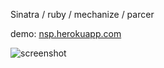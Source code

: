 Sinatra / ruby / mechanize / parcer

demo: [nsp.herokuapp.com](http://nsp.herokuapp.com/)

![screenshot](http://i.imgur.com/xZDBYUG.png)
